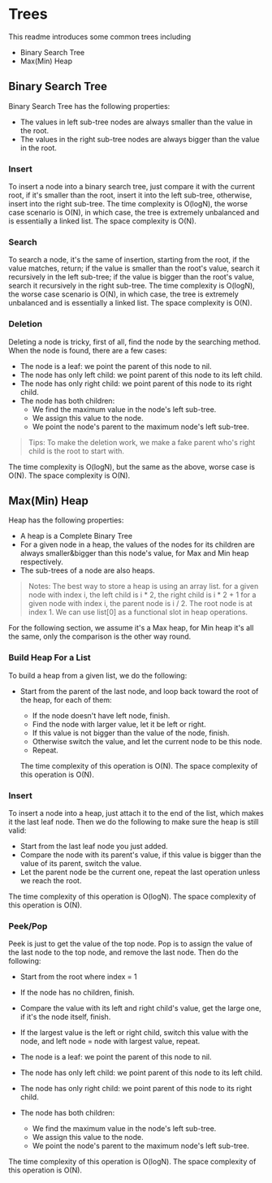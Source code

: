 # Trees
This readme introduces some common trees including

- Binary Search Tree
- Max(Min) Heap


## Binary Search Tree

Binary Search Tree has the following properties:

- The values in left sub-tree nodes are always smaller than the value in the root.
- The values in the right sub-tree nodes are always bigger than the value in the root.

### Insert

To insert a node into a binary search tree, just compare it with the current root, if it's smaller than the root, insert it into the left sub-tree, otherwise, insert into the right sub-tree. The time complexity is O(logN), the worse case scenario is O(N), in which case, the tree is extremely unbalanced and is essentially a linked list. The space complexity is O(N).


### Search

To search a node, it's the same of insertion, starting from the root, if the value matches, return; if the value is smaller than the root's value, search it recursively in the left sub-tree; if the value is bigger than the root's value, search it recursively in the right sub-tree. The time complexity is O(logN), the worse case scenario is O(N), in which case, the tree is extremely unbalanced and is essentially a linked list. The space complexity is O(N).

### Deletion

Deleting a node is tricky, first of all, find the node by the searching method. When the node is found, there are a few cases:

- The node is a leaf: we point the parent of this node to nil.
- The node has only left child: we point parent of this node to its left child.
- The node has only right child: we point parent of this node to its right child.
- The node has both children:
    - We find the maximum value in the node's left sub-tree.
    - We assign this value to the node.
    - We point the node's parent to the maximum node's left sub-tree.

> Tips: To make the deletion work, we make a fake parent who's right child is the root to start with.

The time complexity is O(logN), but the same as the above, worse case is O(N). The space complexity is O(N).


## Max(Min) Heap

Heap has the following properties:

- A heap is a Complete Binary Tree
- For a given node in a heap, the values of the nodes for its children are always smaller&bigger than this node's value, for Max and Min heap respectively.
- The sub-trees of a node are also heaps.

> Notes: The best way to store a heap is using an array list.
> for a given node with index i, the left child is i * 2, the right child is i * 2 + 1
> for a given node with index i, the parent node is i / 2.
> The root node is at index 1.
> We can use list[0] as a functional slot in heap operations.

For the following section, we assume it's a Max heap, for Min heap it's all the same, only the comparison is the other way round.

### Build Heap For a List

To build a heap from a given list, we do the following:
- Start from the parent of the last node, and loop back toward the root of the heap, for each of them:
    - If the node doesn't have left node, finish.
    - Find the node with larger value, let it be left or right.
    - If this value is not bigger than the value of the node, finish.
    - Otherwise switch the value, and let the current node to be this node.
    - Repeat.

    The time complexity of this operation is O(N).
    The space complexity of this operation is O(N).

### Insert

To insert a node into a heap, just attach it to the end of the list, which makes it the last leaf node. Then we do the following to make sure the heap is still valid:
- Start from the last leaf node you just added.
- Compare the node with its parent's value, if this value is bigger than the value of its parent, switch the value.
- Let the parent node be the current one, repeat the last operation unless we reach the root.

The time complexity of this operation is O(logN).
The space complexity of this operation is O(N).


### Peek/Pop

Peek is just to get the value of the top node.
Pop is to assign the value of the last node to the top node, and remove the last node.
Then do the following:
- Start from the root where index = 1
- If the node has no children, finish.
- Compare the value with its left and right child's value, get the large one, if it's the node itself, finish.
- If the largest value is the left or right child, switch this value with the node, and left node = node with largest value, repeat.

- The node is a leaf: we point the parent of this node to nil.
- The node has only left child: we point parent of this node to its left child.
- The node has only right child: we point parent of this node to its right child.
- The node has both children:
    - We find the maximum value in the node's left sub-tree.
    - We assign this value to the node.
    - We point the node's parent to the maximum node's left sub-tree.

The time complexity of this operation is O(logN).
The space complexity of this operation is O(N).

